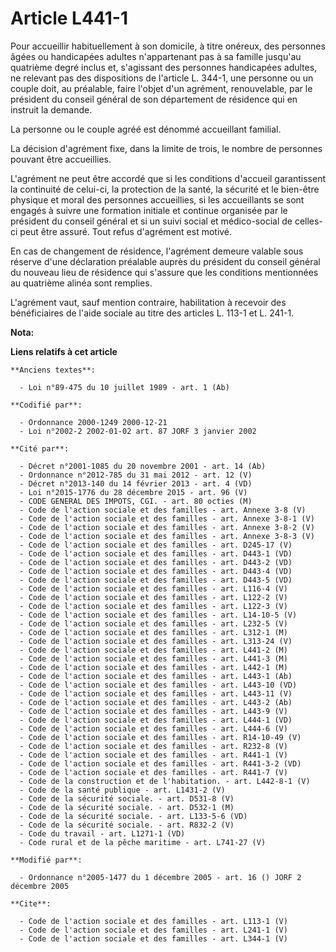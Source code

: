 # Article L441-1

Pour accueillir habituellement à son domicile, à titre onéreux, des personnes âgées ou handicapées adultes n'appartenant pas
à sa famille jusqu'au quatrième degré inclus et, s'agissant des personnes handicapées adultes, ne relevant pas des
dispositions de l'article L. 344-1, une personne ou un couple doit, au préalable, faire l'objet d'un agrément, renouvelable,
par le président du conseil général de son département de résidence qui en instruit la demande. 

La personne ou le couple agréé est dénommé accueillant familial. 

La décision d'agrément fixe, dans la limite de trois, le nombre de personnes pouvant être accueillies. 

L'agrément ne peut être accordé que si les conditions d'accueil garantissent la continuité de celui-ci, la protection de la
santé, la sécurité et le bien-être physique et moral des personnes accueillies, si les accueillants se sont engagés à suivre
une formation initiale et continue organisée par le président du conseil général et si un suivi social et médico-social de
celles-ci peut être assuré. Tout refus d'agrément est motivé. 

En cas de changement de résidence, l'agrément demeure valable sous réserve d'une déclaration préalable auprès du président du
conseil général du nouveau lieu de résidence qui s'assure que les conditions mentionnées au quatrième alinéa sont remplies. 

L'agrément vaut, sauf mention contraire, habilitation à recevoir des bénéficiaires de l'aide sociale au titre des articles L.
113-1 et L. 241-1.

**Nota:**



**Liens relatifs à cet article**

	**Anciens textes**:

	  - Loi n°89-475 du 10 juillet 1989 - art. 1 (Ab)

	**Codifié par**:

	  - Ordonnance 2000-1249 2000-12-21
	  - Loi n°2002-2 2002-01-02 art. 87 JORF 3 janvier 2002

	**Cité par**:

	  - Décret n°2001-1085 du 20 novembre 2001 - art. 14 (Ab)
	  - Ordonnance n°2012-785 du 31 mai 2012 - art. 12 (V)
	  - Décret n°2013-140 du 14 février 2013 - art. 4 (VD)
	  - Loi n°2015-1776 du 28 décembre 2015 - art. 96 (V)
	  - CODE GENERAL DES IMPOTS, CGI. - art. 80 octies (M)
	  - Code de l'action sociale et des familles - art. Annexe 3-8 (V)
	  - Code de l'action sociale et des familles - art. Annexe 3-8-1 (V)
	  - Code de l'action sociale et des familles - art. Annexe 3-8-2 (V)
	  - Code de l'action sociale et des familles - art. Annexe 3-8-3 (V)
	  - Code de l'action sociale et des familles - art. D245-17 (V)
	  - Code de l'action sociale et des familles - art. D443-1 (VD)
	  - Code de l'action sociale et des familles - art. D443-2 (VD)
	  - Code de l'action sociale et des familles - art. D443-4 (VD)
	  - Code de l'action sociale et des familles - art. D443-5 (VD)
	  - Code de l'action sociale et des familles - art. L116-4 (V)
	  - Code de l'action sociale et des familles - art. L122-2 (V)
	  - Code de l'action sociale et des familles - art. L122-3 (V)
	  - Code de l'action sociale et des familles - art. L14-10-5 (V)
	  - Code de l'action sociale et des familles - art. L232-5 (V)
	  - Code de l'action sociale et des familles - art. L312-1 (M)
	  - Code de l'action sociale et des familles - art. L313-24 (V)
	  - Code de l'action sociale et des familles - art. L441-2 (M)
	  - Code de l'action sociale et des familles - art. L441-3 (M)
	  - Code de l'action sociale et des familles - art. L442-1 (M)
	  - Code de l'action sociale et des familles - art. L443-1 (Ab)
	  - Code de l'action sociale et des familles - art. L443-10 (VD)
	  - Code de l'action sociale et des familles - art. L443-11 (V)
	  - Code de l'action sociale et des familles - art. L443-2 (Ab)
	  - Code de l'action sociale et des familles - art. L443-9 (V)
	  - Code de l'action sociale et des familles - art. L444-1 (VD)
	  - Code de l'action sociale et des familles - art. L444-6 (V)
	  - Code de l'action sociale et des familles - art. R14-10-49 (V)
	  - Code de l'action sociale et des familles - art. R232-8 (V)
	  - Code de l'action sociale et des familles - art. R441-1 (V)
	  - Code de l'action sociale et des familles - art. R441-3-2 (VD)
	  - Code de l'action sociale et des familles - art. R441-7 (V)
	  - Code de la construction et de l'habitation. - art. L442-8-1 (V)
	  - Code de la santé publique - art. L1431-2 (V)
	  - Code de la sécurité sociale. - art. D531-8 (V)
	  - Code de la sécurité sociale. - art. D532-1 (M)
	  - Code de la sécurité sociale. - art. L133-5-6 (VD)
	  - Code de la sécurité sociale. - art. R832-2 (V)
	  - Code du travail - art. L1271-1 (VD)
	  - Code rural et de la pêche maritime - art. L741-27 (V)

	**Modifié par**:

	  - Ordonnance n°2005-1477 du 1 décembre 2005 - art. 16 () JORF 2 décembre 2005

	**Cite**:

	  - Code de l'action sociale et des familles - art. L113-1 (V)
	  - Code de l'action sociale et des familles - art. L241-1 (V)
	  - Code de l'action sociale et des familles - art. L344-1 (V)
